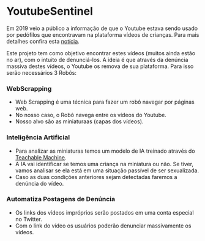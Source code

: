 # YoutubeSentinel

Em 2019 veio a público a informação de que o Youtube estava sendo usado por pedófilos que encontravam na plataforma vídeos de crianças. 
Para mais detalhes confira esta [notícia](https://mashable.com/article/youtube-wakeup-child-exploitation-explained/).

Este projeto tem como objetivo encontrar estes vídeos (muitos ainda estão no ar), com o intuito de denunciá-los.
A ideia é que através da denúncia massiva destes vídeos, o Youtube os remova de sua plataforma.
Para isso serão necessários 3 Robôs:
### **WebScrapping**
+ Web Scrapping é uma técnica para fazer um robô navegar por páginas web.
+ No nosso caso, o Robô navega entre os vídeos do Youtube.
+ Nosso alvo são as miniaturaas (capas dos vídeos).
### **Inteligência Artificial**
+ Para analizar as miniaturas temos um modelo de IA treinado através do [Teachable Machine](https://teachablemachine.withgoogle.com/).
+ A IA vai identificar se temos uma criança na miniatura ou não. Se tiver, vamos analisar se ela está em uma situação passível de ser sexualizada.
+ Caso as duas condições anteriores sejam detectadas faremos a denúncia do vídeo.
### **Automatiza Postagens de Denúncia**
+ Os links dos vídeos impróprios serão postados em uma conta especial no Twitter.
+ Com o link do vídeo os usuários poderão denunciar massivamente os vídeos.
